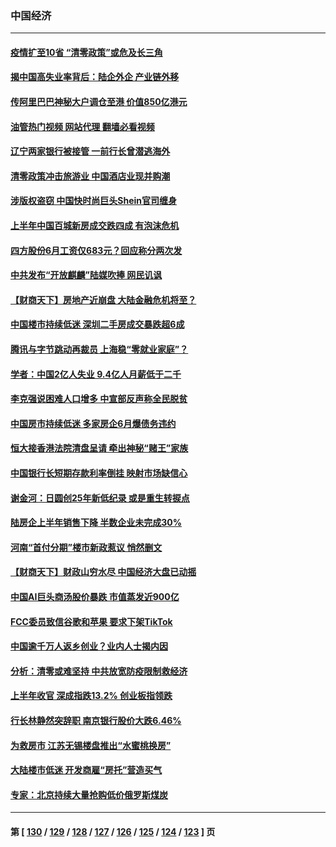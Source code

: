 ### 中国经济
---
#### [疫情扩至10省 “清零政策”或危及长三角](../../pages/ncid283/n13773328.md?07050445) 
#### [揭中国高失业率背后：陆企外企 产业链外移](../../pages/ncid283/n13773429.md?07050445) 
#### [传阿里巴巴神秘大户调仓至港 价值850亿港元](../../pages/ncid283/n13773070.md?07050445) 
#### [油管热门视频 网站代理 翻墙必看视频](http://209.222.30.114:81/youtube.html?07050445)
#### [辽宁两家银行被接管 一前行长曾潜逃海外](../../pages/ncid283/n13773206.md?07050445) 
#### [清零政策冲击旅游业 中国酒店业现并购潮](../../pages/ncid283/n13773142.md?07050445) 
#### [涉版权盗窃 中国快时尚巨头Shein官司缠身](../../pages/ncid283/n13772674.md?07050445) 
#### [上半年中国百城新房成交跌四成 有泡沫危机](../../pages/ncid283/n13772559.md?07050445) 
#### [四方股份6月工资仅683元？回应称分两次发](../../pages/ncid283/n13772458.md?07050445) 
#### [中共发布“开放麒麟”陆媒吹捧 网民讥讽](../../pages/ncid283/n13772308.md?07050445) 
#### [【财商天下】房地产近崩盘 大陆金融危机将至？](../../pages/ncid283/n13771665.md?07050445) 
#### [中国楼市持续低迷 深圳二手房成交暴跌超6成](../../pages/ncid283/n13771693.md?07050445) 
#### [腾讯与字节跳动再裁员 上海稳“零就业家庭”？](../../pages/ncid283/n13771622.md?07050445) 
#### [学者：中国2亿人失业 9.4亿人月薪低于二千](../../pages/ncid283/n13771649.md?07050445) 
#### [李克强说困难人口增多 中宣部反声称全民脱贫](../../pages/ncid283/n13771627.md?07050445) 
#### [中国房市持续低迷 多家房企6月爆债务违约](../../pages/ncid283/n13771623.md?07050445) 
#### [恒大接香港法院清盘呈请 牵出神秘“赌王”家族](../../pages/ncid283/n13771611.md?07050445) 
#### [中国银行长短期存款利率倒挂 映射市场缺信心](../../pages/ncid283/n13771597.md?07050445) 
#### [谢金河：日圆创25年新低纪录 或是重生转捩点](../../pages/ncid283/n13771519.md?07050445) 
#### [陆房企上半年销售下降 半数企业未完成30%](../../pages/ncid283/n13771379.md?07050445) 
#### [河南“首付分期”楼市新政惹议 悄然删文](../../pages/ncid283/n13771259.md?07050445) 
#### [【财商天下】财政山穷水尽 中国经济大盘已动摇](../../pages/ncid283/n13770956.md?07050445) 
#### [中国AI巨头商汤股价暴跌 市值蒸发近900亿](../../pages/ncid283/n13770976.md?07050445) 
#### [FCC委员致信谷歌和苹果 要求下架TikTok](../../pages/ncid283/n13770963.md?07050445) 
#### [中国逾千万人返乡创业？业内人士揭内因](../../pages/ncid283/n13770780.md?07050445) 
#### [分析：清零或难坚持 中共放宽防疫限制救经济](../../pages/ncid283/n13770641.md?07050445) 
#### [上半年收官 深成指跌13.2% 创业板指领跌](../../pages/ncid283/n13770651.md?07050445) 
#### [行长林静然突辞职 南京银行股价大跌6.46%](../../pages/ncid283/n13770633.md?07050445) 
#### [为救房市 江苏无锡楼盘推出“水蜜桃换房”](../../pages/ncid283/n13770456.md?07050445) 
#### [大陆楼市低迷 开发商雇“房托”营造买气](../../pages/ncid283/n13770494.md?07050445) 
#### [专家：北京持续大量抢购低价俄罗斯煤炭](../../pages/ncid283/n13770387.md?07050445) 

---
#### 第 [ [130](./130.md?07050445) / [129](./129.md?07050445) / [128](./128.md?07050445) / [127](./127.md?07050445) / [126](./126.md?07050445) / [125](./125.md?07050445) / [124](./124.md?07050445) / [123](./123.md?07050445) ] 页

